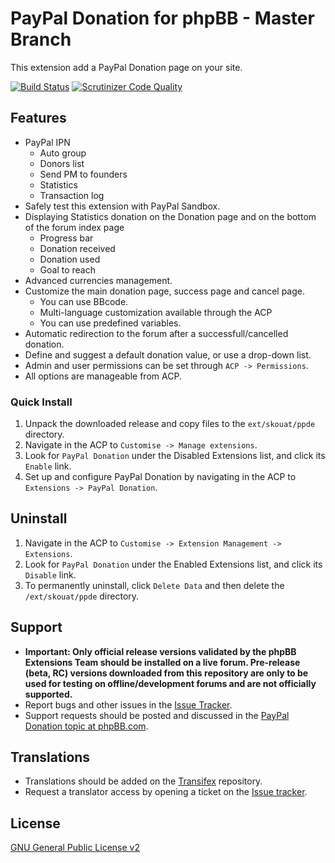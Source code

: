# PayPal Donation for phpBB - Master Branch
This extension add a PayPal Donation page on your site.

[![Build Status](https://travis-ci.org/Skouat/ext_paypal_donation.svg?branch=master)](https://travis-ci.org/Skouat/ext_paypal_donation) [![Scrutinizer Code Quality](https://scrutinizer-ci.com/g/Skouat/ext_paypal_donation/badges/quality-score.png?b=master)](https://scrutinizer-ci.com/g/Skouat/ext_paypal_donation/?branch=master)

## Features
* PayPal IPN
    * Auto group
    * Donors list
    * Send PM to founders
    * Statistics
    * Transaction log
* Safely test this extension with PayPal Sandbox.
* Displaying Statistics donation on the Donation page and on the bottom of the forum index page
    * Progress bar
    * Donation received
    * Donation used
    * Goal to reach
* Advanced currencies management.
* Customize the main donation page, success page and cancel page.
    * You can use BBcode.
    * Multi-language customization available through the ACP
    * You can use predefined variables.
* Automatic redirection to the forum after a successfull/cancelled donation.
* Define and suggest a default donation value, or use a drop-down list.
* Admin and user permissions can be set through `ACP -> Permissions`.
* All options are manageable from ACP.

### Quick Install

1. Unpack the downloaded release and copy files to the `ext/skouat/ppde` directory.
2. Navigate in the ACP to `Customise -> Manage extensions`.
3. Look for `PayPal Donation` under the Disabled Extensions list, and click its `Enable` link.
4. Set up and configure PayPal Donation by navigating in the ACP to `Extensions -> PayPal Donation`.

## Uninstall

1. Navigate in the ACP to `Customise -> Extension Management -> Extensions`.
2. Look for `PayPal Donation` under the Enabled Extensions list, and click its `Disable` link.
3. To permanently uninstall, click `Delete Data` and then delete the `/ext/skouat/ppde` directory.

## Support

* **Important: Only official release versions validated by the phpBB Extensions Team should be installed on a live forum. Pre-release (beta, RC) versions downloaded from this repository are only to be used for testing on offline/development forums and are not officially supported.**
* Report bugs and other issues in the [Issue Tracker](https://github.com/Skouat/ext_paypal_donation/issues).
* Support requests should be posted and discussed in the [PayPal Donation topic at phpBB.com](https://www.phpbb.com/community/viewtopic.php?f=456&t=2358616).

## Translations

* Translations should be added on the [Transifex](https://www.transifex.com/skouat/ppde/) repository.
* Request a translator access by opening a ticket on the [Issue tracker](https://github.com/Skouat/ext_paypal_donation/issues/).

## License
[GNU General Public License v2](http://opensource.org/licenses/GPL-2.0)
